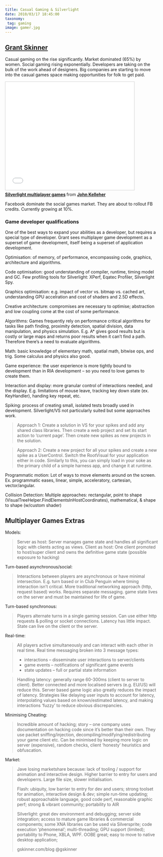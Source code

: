 ```yaml
---
title: Casual Gaming & Silverlight
date: 2010/03/17 18:45:00
taxonomy: 
 tag: gaming
image: gamer.jpg
---
```


## [Grant Skinner](http://gskinner.com/blog/)

Casual gaming on the rise significantly. Market dominated (65%) by women. Social gaming rising exponentially. Developers are taking on the bulk of the work ahead of designers. Big companies are starting to move into the casual games space making opportunities for folk to get paid.

<iframe src="//www.slideshare.net/slideshow/embed_code/key/dwgUxhesuC00xQ" width="425" height="355" frameborder="0" marginwidth="0" marginheight="0" scrolling="no" style="border:1px solid #CCC; border-width:1px; margin-bottom:5px; max-width: 100%;" allowfullscreen> </iframe> 

<div style="margin-bottom:5px"> <strong> <a href="//www.slideshare.net/jkelleher/silverlight-multiplayer-games-3457708" title="Silverlight multiplayer games" target="_blank">Silverlight multiplayer games</a> </strong> from <strong><a href="//www.slideshare.net/jkelleher" target="_blank">John Kelleher</a></strong> </div>

<!-- View more [presentations](http://www.slideshare.net/) from [jkelleher](http://www.slideshare.net/jkelleher). -->

Facebook dominate the social games market. They are about to rollout FB credits. Currently growing at 10%.

### Game developer qualifications

One of the best ways to expand your abilities as a developer, but requires a special type of developer. Grant sees multiplayer game development as a superset of game development, itself being a superset of application development.

Optimisation: of memory, of performance, encompassing code, graphics, architecture and algorithms.

Code optimisation: good understanding of compiler, runtime, timing model and GC. Few profiling tools for Silverlight: XPerf, Eqatec Profiler, Silverlight Spy.

Graphics optimisation: e.g. impact of vector vs. bitmap vs. cached art, understanding GPU accelration and cost of shaders and 2.5D effects.

Creative architecture: compromises are necessary to optimise; abstraction and low coupling come at the cost of some performance.

Algorithms: Games frequently rely on performance critical algorithms for tasks like path finding, proximity detection, spatial division, data manipulation, and physics simulation. E.g. A* gives good results but is costly or large maps and returns poor results when it can’t find a path. Therefore there’s a need to evaluate algorithms.

Math: basic knowledge of elementary math, spatial math, bitwise ops, and trig. Some calculus and physics also good.

Game experience: the user experience is more tightly bound to development than in RIA development – so you need to love games to create them.

Interaction and display: more granular control of interactions needed, and the display. E.g. limitations of mouse leave, tracking key down state (ex. KeyHandler), handing key repeat, etc.

Spiking: process of creating small, isolated tests broadly used in development. Silverlight/VS not particularly suited but some approaches work.

> Approach 1: Create a solution in VS for your spikes and add any shared class libraries. Then create a web project and set its start action to ‘current page’. Then create new spikes as new projects in the solution.

> Approach 2: Create a new project for all your spikes and create a new spike as a UserControl. Switch the RootVisual for your application either in code. Similarly to this, you can simply load in your soke as the primary child of a simple harness app, and change it at runtime.

Programmatic motion: Lot of ways to move elements around on the screen. Ex. programmatic eases, linear, simple, acceleratory, cartesian, vector/angular.

Collision Detection: Multiple approaches: rectangular, point to shape (VisualTreeHelper.FindElementsInHostCoordinates), mathematical, & shape to shape (w/custom shader)

## Multiplayer Games Extras

Models:

> Server as host: Server manages game state and handles all significant logic with clients acting as views.
Client as host: One client promoted to host/super client and owns the definitive game state (possible exposure to hacking)

Turn-based asynchronous/social:

> Interactions between players are asynchronous or have minimal intersection. E.g. turn based or in Club Penguin where timing interaction isn’t critical. More traditional networking approach (http, request based) works. Requires separate messaging. game state lives on the server and must be maintained for life of game.

Turn-based synchronous:

> Players alternate turns in a single gaming session. Can use either http requests & polling or socket connections. Latency has little impact. State can live on the client or the server.

Real-time:

> All players active simultaneously and can interact with each other in real time. Real time messaging broken into 3 message types:
>
>   * interactions – disseminate user interactions to server/clients
>   * game events – notifications of significant game events
>   * state updates – full or partial state information

> Handling latency: generally range 60-300ms (client to server to client). Better connected and more localised servers (e.g. EU/US) will reduce this. Server based game logic also greatly reduces the impact of latency. Strategies like delaying user inputs to account for latency, interpolating values based on known/estimated latency, and making interactions ‘fuzzy’ to reduce obvious discrepancies.

Minimising Cheating:

> Incredible amount of hacking; story – one company uses documentation on hacking code since it’s better than their own. They use packet sniffing/injection, decompiling/modifying/redistributing your game client etc. Can be minimised by keeping more logic on server (expensive), random checks, client ‘honesty’ heuristics and obfuscation.

Market:

> Jave losing marketshare because: lack of tooling / support for animation and interactive design. Higher barrier to entry for users and developerrs. Large file size, slower initialisation.
>
> Flash: ubiquity, low barrier to entry for dev and users; strong toolset for animation, interactive design & dev; simple run-time updating; robust approachable language, good code perf, reasonable graphic perf; strong & vibrant community; portability to AIR
>
> Silverlight: great dev environment and debugging; server side integration; access to mature game libraries & commercial components; some XNA libraries can be used via Silversprite; code execution ‘phenomenal’; multi-threading; GPU support (limited); portability to Phone, XBLA, WPF. OOBE great; easy to move to native desktop application;
>
> gskinner.com/blog @gskinner


